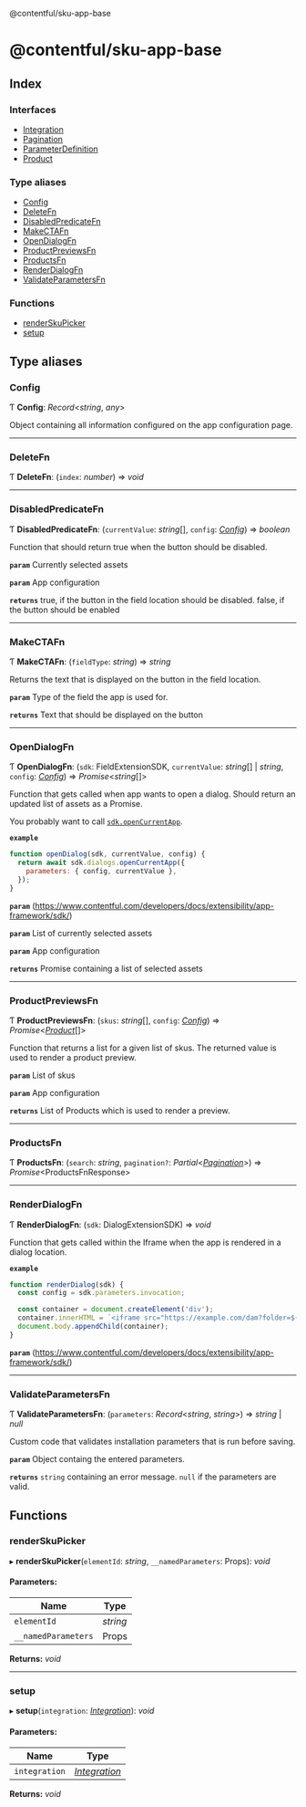 @contentful/sku-app-base

# @contentful/sku-app-base

## Index

### Interfaces

* [Integration](interfaces/integration.md)
* [Pagination](interfaces/pagination.md)
* [ParameterDefinition](interfaces/parameterdefinition.md)
* [Product](interfaces/product.md)

### Type aliases

* [Config](README.md#config)
* [DeleteFn](README.md#deletefn)
* [DisabledPredicateFn](README.md#disabledpredicatefn)
* [MakeCTAFn](README.md#makectafn)
* [OpenDialogFn](README.md#opendialogfn)
* [ProductPreviewsFn](README.md#productpreviewsfn)
* [ProductsFn](README.md#productsfn)
* [RenderDialogFn](README.md#renderdialogfn)
* [ValidateParametersFn](README.md#validateparametersfn)

### Functions

* [renderSkuPicker](README.md#renderskupicker)
* [setup](README.md#setup)

## Type aliases

### Config

Ƭ **Config**: *Record*<*string*, *any*\>

Object containing all information configured on the app configuration page.

___

### DeleteFn

Ƭ **DeleteFn**: (`index`: *number*) => *void*

___

### DisabledPredicateFn

Ƭ **DisabledPredicateFn**: (`currentValue`: *string*[], `config`: [*Config*](README.md#config)) => *boolean*

Function that should return true when the button should be disabled.

**`param`** Currently selected assets

**`param`** App configuration

**`returns`** true, if the button in the field location should be disabled. false, if the button should be enabled

___

### MakeCTAFn

Ƭ **MakeCTAFn**: (`fieldType`: *string*) => *string*

Returns the text that is displayed on the button in the field location.

**`param`** Type of the field the app is used for.

**`returns`** Text that should be displayed on the button

___

### OpenDialogFn

Ƭ **OpenDialogFn**: (`sdk`: FieldExtensionSDK, `currentValue`: *string*[] \| *string*, `config`: [*Config*](README.md#config)) => *Promise*<*string*[]\>

Function that gets called when app wants to open a dialog. Should return an updated list of assets as a Promise.

You probably want to call [`sdk.openCurrentApp`](https://www.contentful.com/developers/docs/extensibility/app-framework/sdk/#open-the-current-app-in-a-dialog).

**`example`** 
```javascript
function openDialog(sdk, currentValue, config) {
  return await sdk.dialogs.openCurrentApp({
    parameters: { config, currentValue },
  });
}

```

**`param`** (https://www.contentful.com/developers/docs/extensibility/app-framework/sdk/)

**`param`** List of currently selected assets

**`param`** App configuration

**`returns`** Promise containing a list of selected assets

___

### ProductPreviewsFn

Ƭ **ProductPreviewsFn**: (`skus`: *string*[], `config`: [*Config*](README.md#config)) => *Promise*<[*Product*](interfaces/product.md)[]\>

Function that returns a list for a given list of skus. The returned value is used to render a product preview.

**`param`** List of skus

**`param`** App configuration

**`returns`** List of Products which is used to render a preview.

___

### ProductsFn

Ƭ **ProductsFn**: (`search`: *string*, `pagination?`: *Partial*<[*Pagination*](interfaces/pagination.md)\>) => *Promise*<ProductsFnResponse\>

___

### RenderDialogFn

Ƭ **RenderDialogFn**: (`sdk`: DialogExtensionSDK) => *void*

Function that gets called within the Iframe when the app is rendered in a dialog location.

**`example`** 
```javascript
function renderDialog(sdk) {
  const config = sdk.parameters.invocation;

  const container = document.createElement('div');
  container.innerHTML = `<iframe src="https://example.com/dam?folder=${config.folder}" width="400" height="650" style="border:none;"/>`;
  document.body.appendChild(container);
}
```

**`param`** (https://www.contentful.com/developers/docs/extensibility/app-framework/sdk/)

___

### ValidateParametersFn

Ƭ **ValidateParametersFn**: (`parameters`: *Record*<*string*, *string*\>) => *string* \| *null*

Custom code that validates installation parameters that is run before saving.

**`param`** Object containg the entered parameters.

**`returns`** `string` containing an error message. `null` if the parameters are valid.

## Functions

### renderSkuPicker

▸ **renderSkuPicker**(`elementId`: *string*, `__namedParameters`: Props): *void*

#### Parameters:

Name | Type |
------ | ------ |
`elementId` | *string* |
`__namedParameters` | Props |

**Returns:** *void*

___

### setup

▸ **setup**(`integration`: [*Integration*](interfaces/integration.md)): *void*

#### Parameters:

Name | Type |
------ | ------ |
`integration` | [*Integration*](interfaces/integration.md) |

**Returns:** *void*
